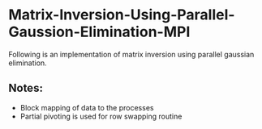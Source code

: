 # Matrix-Inversion-Using-Parallel-Gaussion-Elimination-MPI
Following is an implementation of matrix inversion using parallel gaussian elimination.
## Notes:
- Block mapping of data to the processes
- Partial pivoting is used for row swapping routine
